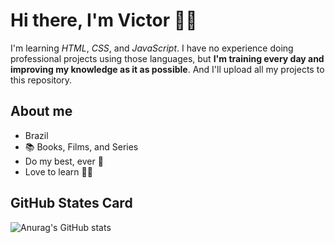 # Hi there, I'm Victor 👋😃

I'm learning *HTML*, *CSS*, and *JavaScript*. I have no experience doing professional projects using those languages,
but **I'm training every day and improving my knowledge as it as possible**. And I'll upload all my projects to this repository.

## About me

* Brazil
* 📚 Books, Films, and Series
* Do my best, ever 💪
* Love to learn 📖💭

## GitHub States Card

![Anurag's GitHub stats](https://github-readme-stats.vercel.app/api?username=victorCatharina&hide=contribs,prs&show_icons=true&theme=dracula&title_color=00CED1)
